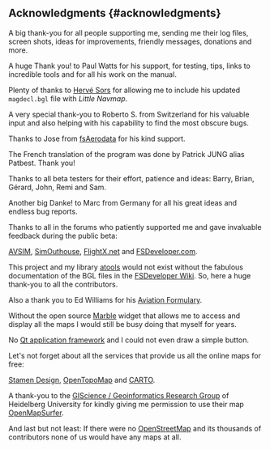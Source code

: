 ## Acknowledgments {#acknowledgments}

A big thank-you for all people supporting me, sending me their log files, screen shots, ideas for improvements, friendly messages, donations and more.

A huge Thank you! to Paul Watts for his support, for testing, tips, links to incredible tools and for all his work on the manual.

Plenty of thanks to [Hervé Sors](http://www.aero.sors.fr) for allowing me to include his updated `magdecl.bgl` file with _Little Navmap_.

A very special thank-you to Roberto S. from Switzerland for his valuable input and also helping with his capability to find the most obscure bugs.

Thanks to Jose from [fsAerodata](https://www.fsaerodata.com/) for his kind support.

The French translation of the program was done by Patrick JUNG alias Patbest. Thank you!

Thanks to all beta testers for their effort, patience and ideas: Barry, Brian, Gérard, John, Remi and Sam.

Another big Danke! to Marc from Germany for all his great ideas and endless bug reports.

Thanks to all in the forums who patiently supported me and gave invaluable feedback during the public beta:

[AVSIM](https://www.avsim.com), [SimOuthouse](http://www.sim-outhouse.com), [FlightX.net](https://flightx.net/) and [FSDeveloper.com](https://www.fsdeveloper.com).

This project and my library [atools](https://github.com/albar965/atools) would not exist without the fabulous documentation of the BGL files in the [FSDeveloper Wiki](https://www.fsdeveloper.com/wiki). So, here a huge thank-you to all the contributors.

Also a thank you to Ed Williams for his [Aviation Formulary](http://www.edwilliams.org/avform.htm).

Without the open source [Marble](https://marble.kde.org) widget that allows me to access and display all the maps I would still be busy doing that myself for years.

No [Qt application framework](https://www.qt.io) and I could not even draw a simple button.

Let's not forget about all the services that provide us all the online maps for free:

[Stamen Design](http://maps.stamen.com), [OpenTopoMap](https://www.opentopomap.org) and [CARTO](https://carto.com/).

A thank-you to the [GIScience / Geoinformatics Research Group](https://www.geog.uni-heidelberg.de/gis/index_en.html) of Heidelberg University for kindly giving me permission to use their map [OpenMapSurfer](http://korona.geog.uni-heidelberg.de).

And last but not least: If there were no [OpenStreetMap](https://www.openstreetmap.org) and its thousands of contributors none of us would have any maps at all.

